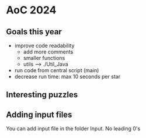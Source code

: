 # AoC 2024
## Goals this year
- improve code readability
  - add more comments
  - smaller functions
  - utils --> ./Util_Java
- run code from central script (main)
- decrease run time: max 10 seconds per star

## Interesting puzzles

## Adding input files
You can add input file in the folder Input. No leading 0's

